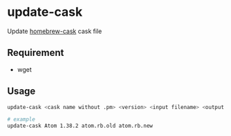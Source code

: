 # update-cask
Update [homebrew-cask](https://github.com/Homebrew/homebrew-cask) cask file

## Requirement
* wget

## Usage
```sh
update-cask <cask name without .pm> <version> <input filename> <output filename>

# example
update-cask Atom 1.38.2 atom.rb.old atom.rb.new
```
